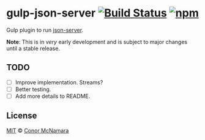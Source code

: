# gulp-json-server [![Build Status](https://img.shields.io/travis/conortm/gulp-json-server.svg)](https://travis-ci.org/conortm/gulp-json-server) [![npm](https://img.shields.io/npm/v/gulp-json-server.svg)](https://www.npmjs.com/package/gulp-json-server)

Gulp plugin to run [json-server](https://github.com/typicode/json-server).

**Note**: This is in _very_ early development and is subject to major changes until a stable release.

## TODO

- [ ] Improve implementation. Streams?
- [ ] Better testing.
- [ ] Add more details to README.

## License

[MIT](./LICENSE) © [Conor McNamara](https://github.com/conortm)
